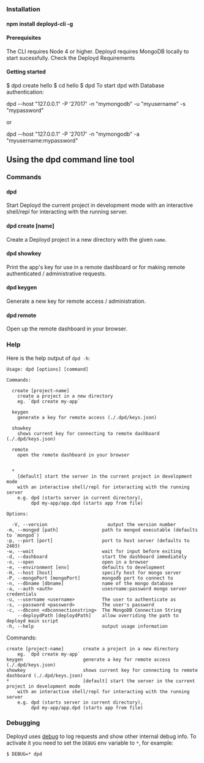 <!--{
  title: 'The "dpd" Command Line Tool'
}-->

### Installation

#### npm install deployd-cli -g

#### Prerequisites

The CLI requires Node 4 or higher.
Deployd requires MongoDB locally to start sucessfully. Check the Deployd Requirements

#### Getting started

$ dpd create hello
$ cd hello
$ dpd
To start dpd with Database authentication:

dpd --host "127.0.0.1" -P '27017' -n "mymongodb" -u "myusername" -s "mypassword"

or

dpd --host "127.0.0.1" -P '27017' -n "mymongodb" -a "myusername:mypassword"




## Using the dpd command line tool

### Commands

#### dpd

Start Deployd the current project in development mode with an interactive shell/repl for interacting with the running server.

#### dpd create [name]

Create a Deployd project in a new directory with the given `name`.

#### dpd showkey

Print the app's key for use in a remote dashboard or for making remote authenticated / administrative requests.

#### dpd keygen

Generate a new key for remote access / administration.

#### dpd remote

Open up the remote dashboard in your browser.

### Help

Here is the help output of `dpd -h`:

    Usage: dpd [options] [command]

    Commands: 

      create [project-name]
      	create a project in a new directory
      	eg. `dpd create my-app`

      keygen
      	generate a key for remote access (./.dpd/keys.json)

      showkey
      	shows current key for connecting to remote dashboard (./.dpd/keys.json)

      remote
      	open the remote dashboard in your browser


      *
      	[default] start the server in the current project in development mode
      	with an interactive shell/repl for interacting with the running server
      	e.g. dpd (starts server in current directory),
      	     dpd my-app/app.dpd (starts app from file)

    Options:

      -V, --version                      output the version number
    -m, --mongod [path]                path to mongod executable (defaults to `mongod`)
    -p, --port [port]                  port to host server (defaults to 2403)
    -w, --wait                         wait for input before exiting
    -d, --dashboard                    start the dashboard immediately
    -o, --open                         open in a browser
    -e, --environment [env]            defaults to development
    -H, --host [host]                  specify host for mongo server
    -P, --mongoPort [mongoPort]        mongodb port to connect to
    -n, --dbname [dbname]              name of the mongo database
    -a, --auth <auth>                  usesrname:password mongo server credentials
    -u, --username <username>          The user to authenticate as
    -s, --password <password>          The user's password
    -c, --dbconn <dbconnectionstring>  The MongoDB Connection String
        --deploydPath [deploydPath]    allow overriding the path to deployd main script
    -h, --help                         output usage information


  Commands:

    create [project-name]       create a project in a new directory
        eg. `dpd create my-app`
    keygen                      generate a key for remote access (./.dpd/keys.json)
    showkey                     shows current key for connecting to remote dashboard (./.dpd/keys.json)
    *                           [default] start the server in the current project in development mode
        with an interactive shell/repl for interacting with the running server
        e.g. dpd (starts server in current directory),
             dpd my-app/app.dpd (starts app from file)

### Debugging

Deployd uses [debug](https://www.npmjs.com/package/debug) to log requests and show other internal debug info. To activate it you need to set the `DEBUG` env variable to `*`, for example:

    $ DEBUG=* dpd
